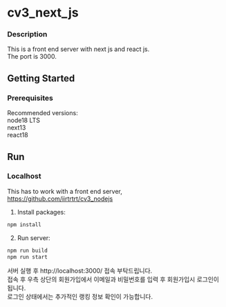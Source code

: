 # cv3_next_js

### Description

This is a front end server with next js and react js.<br>
The port is 3000.

## Getting Started

### Prerequisites

Recommended versions:<br>
node18 LTS<br>
next13<br>
react18<br>

## Run

### Localhost

This has to work with a front end server, https://github.com/iirtrtrt/cv3_nodejs<br>

1. Install packages:

```sh
npm install
```

2. Run server:

```sh
npm run build
npm run start
```

서버 실행 후 http://localhost:3000/ 접속 부탁드립니다.<br>
접속 후 우측 상단의 회원가입에서 이메일과 비밀번호를 입력 후 회원가입시 로그인이 됩니다.<br>
로그인 상태에서는 추가적인 랭킹 정보 확인이 가능합니다.
